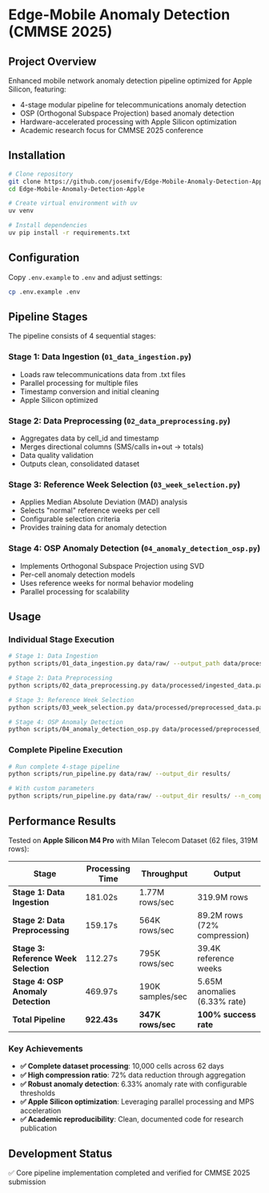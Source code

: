# Edge-Mobile Anomaly Detection (CMMSE 2025)

## Project Overview
Enhanced mobile network anomaly detection pipeline optimized for Apple Silicon, featuring:
- 4-stage modular pipeline for telecommunications anomaly detection
- OSP (Orthogonal Subspace Projection) based anomaly detection
- Hardware-accelerated processing with Apple Silicon optimization
- Academic research focus for CMMSE 2025 conference

## Installation
```bash
# Clone repository
git clone https://github.com/josemifv/Edge-Mobile-Anomaly-Detection-Apple.git
cd Edge-Mobile-Anomaly-Detection-Apple

# Create virtual environment with uv
uv venv

# Install dependencies
uv pip install -r requirements.txt
```

## Configuration
Copy `.env.example` to `.env` and adjust settings:
```bash
cp .env.example .env
```

## Pipeline Stages

The pipeline consists of 4 sequential stages:

### Stage 1: Data Ingestion (`01_data_ingestion.py`)
- Loads raw telecommunications data from .txt files
- Parallel processing for multiple files
- Timestamp conversion and initial cleaning
- Apple Silicon optimized

### Stage 2: Data Preprocessing (`02_data_preprocessing.py`)
- Aggregates data by cell_id and timestamp
- Merges directional columns (SMS/calls in+out → totals)
- Data quality validation
- Outputs clean, consolidated dataset

### Stage 3: Reference Week Selection (`03_week_selection.py`)
- Applies Median Absolute Deviation (MAD) analysis
- Selects "normal" reference weeks per cell
- Configurable selection criteria
- Provides training data for anomaly detection

### Stage 4: OSP Anomaly Detection (`04_anomaly_detection_osp.py`)
- Implements Orthogonal Subspace Projection using SVD
- Per-cell anomaly detection models
- Uses reference weeks for normal behavior modeling
- Parallel processing for scalability

## Usage

### Individual Stage Execution
```bash
# Stage 1: Data Ingestion
python scripts/01_data_ingestion.py data/raw/ --output_path data/processed/ingested_data.parquet

# Stage 2: Data Preprocessing
python scripts/02_data_preprocessing.py data/processed/ingested_data.parquet --output_path data/processed/preprocessed_data.parquet

# Stage 3: Reference Week Selection
python scripts/03_week_selection.py data/processed/preprocessed_data.parquet --output_path data/processed/reference_weeks.parquet

# Stage 4: OSP Anomaly Detection
python scripts/04_anomaly_detection_osp.py data/processed/preprocessed_data.parquet data/processed/reference_weeks.parquet --output_path results/anomalies.parquet
```

### Complete Pipeline Execution
```bash
# Run complete 4-stage pipeline
python scripts/run_pipeline.py data/raw/ --output_dir results/

# With custom parameters
python scripts/run_pipeline.py data/raw/ --output_dir results/ --n_components 5 --anomaly_threshold 2.5 --preview
```

## Performance Results

Tested on **Apple Silicon M4 Pro** with Milan Telecom Dataset (62 files, 319M rows):

| Stage | Processing Time | Throughput | Output |
|-------|----------------|------------|--------|
| **Stage 1: Data Ingestion** | 181.02s | 1.77M rows/sec | 319.9M rows |
| **Stage 2: Data Preprocessing** | 159.17s | 564K rows/sec | 89.2M rows (72% compression) |
| **Stage 3: Reference Week Selection** | 112.27s | 795K rows/sec | 39.4K reference weeks |
| **Stage 4: OSP Anomaly Detection** | 469.97s | 190K samples/sec | 5.65M anomalies (6.33% rate) |
| **Total Pipeline** | **922.43s** | **347K rows/sec** | **100% success rate** |

### Key Achievements
- **✅ Complete dataset processing**: 10,000 cells across 62 days
- **✅ High compression ratio**: 72% data reduction through aggregation
- **✅ Robust anomaly detection**: 6.33% anomaly rate with configurable thresholds
- **✅ Apple Silicon optimization**: Leveraging parallel processing and MPS acceleration
- **✅ Academic reproducibility**: Clean, documented code for research publication

## Development Status
✅ Core pipeline implementation completed and verified for CMMSE 2025 submission

